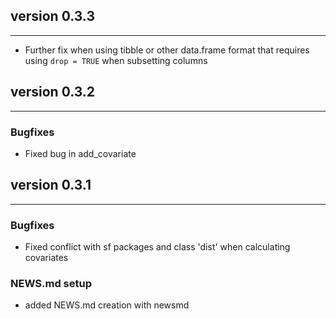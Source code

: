## version 0.3.3

---

- Further fix when using tibble or other data.frame format that requires using 
`drop = TRUE` when subsetting columns

## version 0.3.2

---


### Bugfixes

- Fixed bug in add_covariate

## version 0.3.1

---


### Bugfixes

- Fixed conflict with sf packages and class 'dist' when calculating covariates

### NEWS.md setup

- added NEWS.md creation with newsmd

